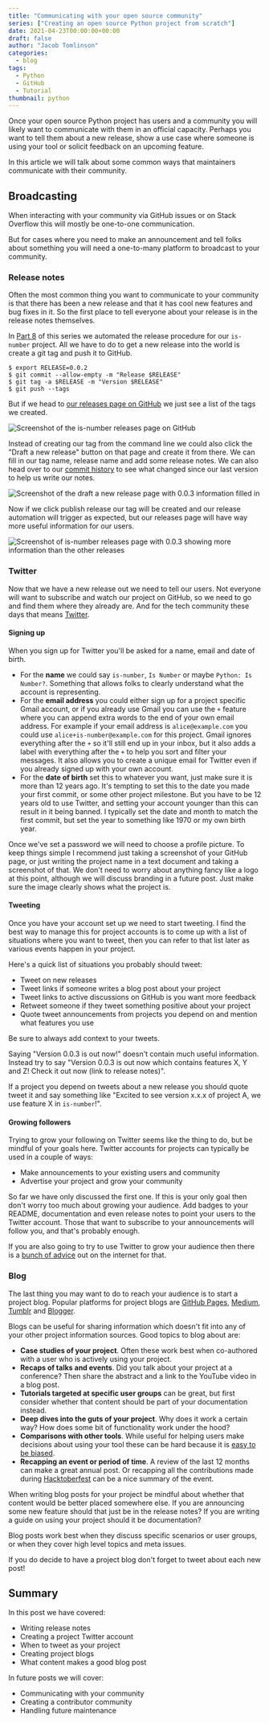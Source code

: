 ```yaml
---
title: "Communicating with your open source community"
series: ["Creating an open source Python project from scratch"]
date: 2021-04-23T00:00:00+00:00
draft: false
author: "Jacob Tomlinson"
categories:
  - blog
tags:
  - Python
  - GitHub
  - Tutorial
thumbnail: python
---
```


Once your open source Python project has users and a community you will likely want to communicate with them in an official capacity. Perhaps you want to tell them about a new release, show a use case where someone is using your tool or solicit feedback on an upcoming feature.

In this article we will talk about some common ways that maintainers communicate with their community.

## Broadcasting

When interacting with your community via GitHub issues or on Stack Overflow this will mostly be one-to-one communication.

But for cases where you need to make an announcement and tell folks about something you will need a one-to-many platform to broadcast to your community.

### Release notes

Often the most common thing you want to communicate to your community is that there has been a new release and that it has cool new features and bug fixes in it. So the first place to tell everyone about your release is in the release notes themselves.

In [Part 8](/posts/2021/automating-releases-of-python-packages-with-github-actions/) of this series we automated the release procedure for our `is-number` project. All we have to do to get a new release into the world is create a git tag and push it to GitHub.

```
$ export RELEASE=0.0.2
$ git commit --allow-empty -m "Release $RELEASE"
$ git tag -a $RELEASE -m "Version $RELEASE"
$ git push --tags
```

But if we head to [our releases page on GitHub](https://github.com/jacobtomlinson/is-number/releases) we just see a list of the tags we created.

![Screenshot of the is-number releases page on GitHub](https://i.imgur.com/qf7xtWP.png)

Instead of creating our tag from the command line we could also click the "Draft a new release" button on that page and create it from there. We can fill in our tag name, release name and add some release notes. We can also head over to our [commit history](https://github.com/jacobtomlinson/is-number/commits/master) to see what changed since our last version to help us write our notes.

![Screenshot of the draft a new release page with 0.0.3 information filled in](https://i.imgur.com/pV5tl12.png)

Now if we click publish release our tag will be created and our release automation will trigger as expected, but our releases page will have way more useful information for our users.

![Screenshot of is-number releases page with 0.0.3 showing more information than the other releases](https://i.imgur.com/SALP8tt.png)

### Twitter

Now that we have a new release out we need to tell our users. Not everyone will want to subscribe and watch our project on GitHub, so we need to go and find them where they already are. And for the tech community these days that means [Twitter](https://twitter.com).

#### Signing up

When you sign up for Twitter you'll be asked for a name, email and date of birth.

- For the **name** we could say `is-number`, `Is Number` or maybe `Python: Is Number?`. Something that allows folks to clearly understand what the account is representing.
- For the **email address** you could either sign up for a project specific Gmail account, or if you already use Gmail you can use the `+` feature where you can append extra words to the end of your own email address. For example if your email address is `alice@example.com` you could use `alice+is-number@example.com` for this project. Gmail ignores everything after the `+` so it'll still end up in your inbox, but it also adds a label with everything after the `+` to help you sort and filter your messages. It also allows you to create a unique email for Twitter even if you already signed up with your own account.
- For the **date of birth** set this to whatever you want, just make sure it is more than 12 years ago. It's tempting to set this to the date you made your first commit, or some other project milestone. But you have to be 12 years old to use Twitter, and setting your account younger than this can result in it being banned. I typically set the date and month to match the first commit, but set the year to something like 1970 or my own birth year.

Once we've set a password we will need to choose a profile picture. To keep things simple I recommend just taking a screenshot of your GitHub page, or just writing the project name in a text document and taking a screenshot of that. We don't need to worry about anything fancy like a logo at this point, although we will discuss branding in a future post. Just make sure the image clearly shows what the project is.

#### Tweeting

Once you have your account set up we need to start tweeting. I find the best way to manage this for project accounts is to come up with a list of situations where you want to tweet, then you can refer to that list later as various events happen in your project.

Here's a quick list of situations you probably should tweet:

- Tweet on new releases
- Tweet links if someone writes a blog post about your project
- Tweet links to active discussions on GitHub is you want more feedback
- Retweet someone if they tweet something positive about your project
- Quote tweet announcements from projects you depend on and mention what features you use

Be sure to always add context to your tweets.

Saying "Version 0.0.3 is out now!" doesn't contain much useful information. Instead try to say "Version 0.0.3 is out now which contains features X, Y and Z! Check it out now (link to release notes)".

If a project you depend on tweets about a new release you should quote tweet it and say something like "Excited to see version x.x.x of project A, we use feature X in `is-number`!".

#### Growing followers

Trying to grow your following on Twitter seems like the thing to do, but be mindful of your goals here. Twitter accounts for projects can typically be used in a couple of ways:

- Make announcements to your existing users and community
- Advertise your project and grow your community

So far we have only discussed the first one. If this is your only goal then don't worry too much about growing your audience. Add badges to your README, documentation and even release notes to point your users to the Twitter account. Those that want to subscribe to your announcements will follow you, and that's probably enough.

If you are also going to try to use Twitter to grow your audience then there is a [bunch of advice](https://business.twitter.com/en/blog/how-to-increase-twitter-followers.html) out on the internet for that.

### Blog

The last thing you may want to do to reach your audience is to start a project blog. Popular platforms for project blogs are [GitHub Pages](https://pages.github.com/), [Medium](https://medium.com/), [Tumblr](https://www.tumblr.com/) and [Blogger](https://www.blogger.com/).

Blogs can be useful for sharing information which doesn't fit into any of your other project information sources. Good topics to blog about are:

- **Case studies of your project**. Often these work best when co-authored with a user who is actively using your project.
- **Recaps of talks and events**. Did you talk about your project at a conference? Then share the abstract and a link to the YouTube video in a blog post.
- **Tutorials targeted at specific user groups** can be great, but first consider whether that content should be part of your documentation instead.
- **Deep dives into the guts of your project**. Why does it work a certain way? How does some bit of functionality work under the hood?
- **Comparisons with other tools**. While useful for helping users make decisions about using your tool these can be hard because it is [easy to be biased](https://matthewrocklin.com/blog/work/2017/03/09/biased-benchmarks).
- **Recapping an event or period of time**. A review of the last 12 months can make a great annual post. Or recapping all the contributions made during [Hacktoberfest](https://hacktoberfest.digitalocean.com/) can be a nice summary of the event.

When writing blog posts for your project be mindful about whether that content would be better placed somewhere else. If you are announcing some new feature should that just be in the release notes? If you are writing a guide on using your project should it be documentation?

Blog posts work best when they discuss specific scenarios or user groups, or when they cover high level topics and meta issues.

If you do decide to have a project blog don't forget to tweet about each new post!

## Summary

In this post we have covered:

- Writing release notes
- Creating a project Twitter account
- When to tweet as your project
- Creating project blogs
- What content makes a good blog post

In future posts we will cover:

- Communicating with your community
- Creating a contributor community
- Handling future maintenance